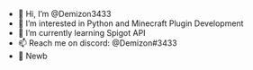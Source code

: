 - 👋 Hi, I’m @Demizon3433
- 👀 I’m interested in Python and Minecraft Plugin Development
- 🌱 I’m currently learning Spigot API
- 📫 Reach me on discord: @Demizon#3433
- 🧐 Newb

<!---
Demizon3433/Demizon3433 is a ✨ special ✨ repository because its `README.md` (this file) appears on your GitHub profile.
You can click the Preview link to take a look at your changes.
--->
